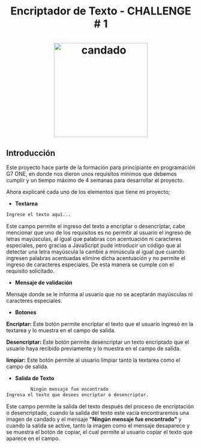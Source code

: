 <div align="center">
  <h1 align="center">
    Encriptador de Texto - CHALLENGE # 1
    <br />
    <br />
    <a href="https://github.com">
      <img src="https://github.com/Edwseth/encriptadoTexto/blob/main/img/candado3.jpg" width="250" height="250" alt="candado">
    </a>
  </h1>
</div>

## Introducción
Este proyecto hace parte de la formación para principiante en programación G7 ONE, en donde nos dieron unos requisitos mínimos que debemos cumplir y un tiempo máximo de 4 semanas para desarrollar el proyecto.

Ahora explicaré cada uno de los elementos que tiene mi proyecto;

- **Textarea**
```bash
Ingrese el texto aquí...
```
Este campo permite el ingreso del texto a encriptar o desencriptar, cabe mencionar que uno de los requisitos es no permitir al usuario el ingreso de letras mayúsculas, al igual que palabras
con acentuación ni caracteres especiales, pero gracias a JavaScript pude introducir un código que al detectar una letra mayúscula la cambié a minúscula al igual que cuando ingresen palabras
acentuadas elimine dicha acentuación y no permite el ingreso de caracteres especiales. De esta manera se cumple con el requisito solicitado.

- **Mensaje de validación**

Mensaje donde se le informa al usuario que no se aceptarán mayúsculas ni caracteres especiales.
  
- **Botones**
  
**Encriptar:** Este botón permite encriptar el texto que el usuario ingresó en la textarea y lo muestra en el campo de salida.
  
**Desencriptar:** Este botón permite desencriptar un texto encriptado que el usuario haya recibido previamente y lo muestra en el campo de salida.

**limpiar:** Este botón permite al usuario limpiar tanto la textarea como el campo de salida.

- **Salida de Texto**
```bash
         Ningún mensaje fue encontrado
Ingresa el texto que desees encriptar o desencriptar.
```
Este campo permite la salida del texto después del proceso de encriptación o desencriptado, cuando la salida del texto este vacía encontraremos una imagen de candado y el mensaje 
**"Ningún mensaje fue encontrado"** y cuando la salida se active, tanto la imagen como el mensaje desaparece y se muestra el botón de copiar, el cual permite al usuario copiar el
texto que aparece en el campo.

